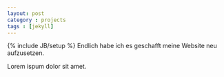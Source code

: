 ```yaml
---
layout: post
category : projects 
tags : [jekyll]
---
```

{% include JB/setup %}
Endlich habe ich es geschafft meine Website neu aufzusetzen. 

Lorem ispum dolor sit amet. 
